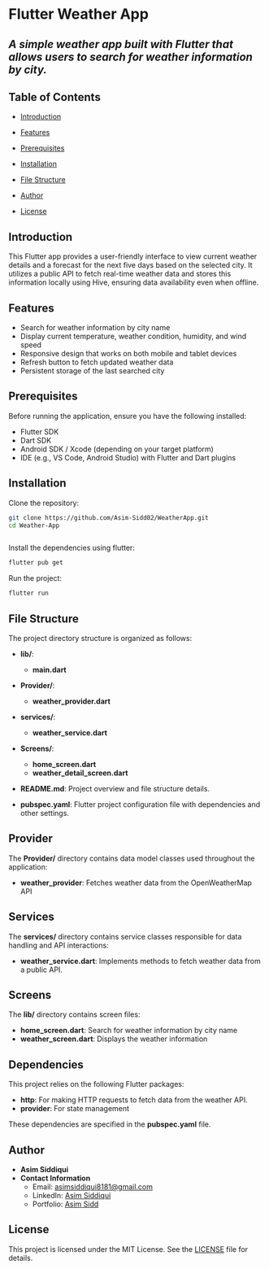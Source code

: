 # Flutter Weather App

## _A simple weather app built with Flutter that allows users to search for weather information by city._

## Table of Contents

- [Introduction](#introduction)
- [Features](#features)
- [Prerequisites](#prerequisites)
- [Installation](#installation)
- [File Structure](#file-structure)

- [Author](#author)
- [License](#license)

## Introduction

This Flutter app provides a user-friendly interface to view current weather details and a forecast for the next five days based on the selected city. It utilizes a public API to fetch real-time weather data and stores this information locally using Hive, ensuring data availability even when offline.

## Features

- Search for weather information by city name
- Display current temperature, weather condition, humidity, and wind speed
- Responsive design that works on both mobile and tablet devices
- Refresh button to fetch updated weather data
- Persistent storage of the last searched city

## Prerequisites

Before running the application, ensure you have the following installed:

- Flutter SDK
- Dart SDK
- Android SDK / Xcode (depending on your target platform)
- IDE (e.g., VS Code, Android Studio) with Flutter and Dart plugins

## Installation

Clone the repository:

```sh
git clone https://github.com/Asim-Sidd02/WeatherApp.git
cd Weather-App



```

Install the dependencies using flutter:

```sh
flutter pub get
```
Run the project:

```sh
flutter run
```

## File Structure

The project directory structure is organized as follows:

- **lib/**: 
  - **main.dart** 
- **Provider/**:
  - **weather_provider.dart**
- **services/**: 
  - **weather_service.dart**
- **Screens/**: 
  - **home_screen.dart**
  - **weather_detail_screen.dart**
 
- **README.md**: Project overview and file structure details.
- **pubspec.yaml**: Flutter project configuration file with dependencies and other settings.

## Provider

The **Provider/** directory contains data model classes used throughout the application:

- **weather_provider**:  Fetches weather data from the OpenWeatherMap API



## Services

The **services/** directory contains service classes responsible for data handling and API interactions:

- **weather_service.dart**: Implements methods to fetch weather data from a public API.


## Screens

The **lib/** directory contains screen files:

- **home_screen.dart**: Search for weather information by city name
- **weather_screen.dart**: Displays the weather information

## Dependencies

This project relies on the following Flutter packages:

- **http**: For making HTTP requests to fetch data from the weather API.
- **provider**: For state management 

  
These dependencies are specified in the **pubspec.yaml** file.






## Author

- **Asim Siddiqui**
- **Contact Information**
  - Email: asimsiddiqui8181@gmail.com
  - LinkedIn: [Asim Siddiqui](https://www.linkedin.com/in/asim-siddiqui-a71731229/)
  - Portfolio: [Asim Sidd](https://asimsidd.vercel.app/)


## License

This project is licensed under the MIT License. See the [LICENSE](LICENSE) file for details.


